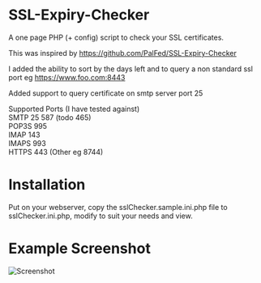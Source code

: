 # SSL-Expiry-Checker
A one page PHP (+ config) script to check your SSL certificates.

This was inspired by https://github.com/PalFed/SSL-Expiry-Checker

I added the ability to sort by the days left and to query a non standard ssl port eg https://www.foo.com:8443

Added support to query certificate on smtp server port 25

Supported Ports (I have tested against)<br>
SMTP 25 587 (todo 465)<br>
POP3S 995<br>
IMAP  143<br>
IMAPS 993<br>
HTTPS 443 (Other eg 8744)<br>


# Installation
Put on your webserver, copy the sslChecker.sample.ini.php file to sslChecker.ini.php, modify to suit your needs and view.

# Example Screenshot
![Screenshot](https://raw.githubusercontent.com/TheRickster365/SSL-Expiry-Checker/master/SSL-Expiry-Checker-Screenshot.JPG)
